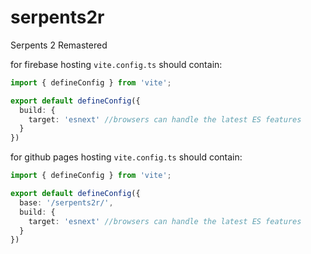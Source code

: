 # serpents2r

Serpents 2 Remastered

for firebase hosting `vite.config.ts` should contain:

```ts
import { defineConfig } from 'vite';

export default defineConfig({
  build: {
    target: 'esnext' //browsers can handle the latest ES features
  }
})
```

for github pages hosting `vite.config.ts` should contain:

```ts
import { defineConfig } from 'vite';

export default defineConfig({
  base: '/serpents2r/',
  build: {
    target: 'esnext' //browsers can handle the latest ES features
  }
})
```
